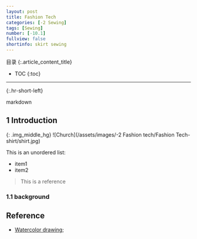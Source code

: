 ```yaml
---
layout: post
title: Fashion Tech
categories: [-2 Sewing]
tags: [Sewing]
number: [-10.1]
fullview: false
shortinfo: skirt sewing
---
```

目录
{:.article_content_title}

* TOC
{:toc}

---
{:.hr-short-left}

markdown

## 1 Introduction

{: .img_middle_hg}
![Church](/assets/images/-2 Fashion tech/Fashion Tech-shirt/shirt.jpg)






This is an unordered list:

- item1
- item2

> This is a reference

### 1.1 background


## Reference

- [Watercolor drawing](https://www.youtube.com/watch?v=qDqpmSwyHqQ);





